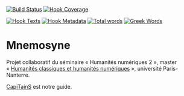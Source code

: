 [![Build Status](https://travis-ci.org/classnum/mnemosyne.svg)](https://travis-ci.org/classnum/mnemosyne) [![Hook Coverage](http://ci.perseids.org/api/hook/v2.0/badges/classnum/mnemosyne/coverage.svg)](http://ci.perseids.org/repo/classnum/mnemosyne)

[![Hook Texts](http://ci.perseids.org/api/hook/v2.0/badges/classnum/mnemosyne/texts.svg)](http://ci.perseids.org/repo/classnum/mnemosyne)
[![Hook Metadata](http://ci.perseids.org/api/hook/v2.0/badges/classnum/mnemosyne/metadata.svg)](http://ci.perseids.org/repo/classnum/mnemosyne)
[![Total words](http://ci.perseids.org/api/hook/v2.0/badges/classnum/mnemosyne/words.svg)](http://ci.perseids.org/repo/classnum/mnemosyne)
[![Greek Words](http://ci.perseids.org/api/hook/v2.0/badges/classnum/mnemosyne/words.svg?lang=grc)](http://ci.perseids.org/repo/classnum/mnemosyne)

# Mnemosyne

Projet collaboratif du séminaire « Humanités numériques 2 », master « [Humanités classiques et humanités numériques](http://classnum.hypotheses.org) », université Paris-Nanterre.

[CapiTainS](http://capitains.org/) est notre guide.
